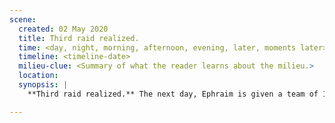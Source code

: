 ```yaml
---
scene:
  created: 02 May 2020
  title: Third raid realized.
  time: <day, night, morning, afternoon, evening, later, moments later>
  timeline: <timeline-date>
  milieu-clue: <Summary of what the reader learns about the milieu.>
  location:
  synopsis: |
    **Third raid realized.** The next day, Ephraim is given a team of 12, a mix of veterans and novices; including the STRAND BROTHERS (ANDREW & DANIEL). While Mortimer go with a proper Redcoat regiment, Ephraim & Dorsey start off for Smithytown. While en route, they happen upon a THIRDTOWN that had been devastated. Dorsey has to talk Ephraim out of going to Jeffrytown "They will be taken or dead. Steel yourself, man."

---
```


